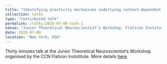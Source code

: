 ```yaml
---
title: "Identifying plasticity mechanisms underlying context-dependent neural responses in cortical circuits"
collection: talks
type: "Contirbuted talk"
permalink: /talks/2025-07-09-talk-1
venue: "Junior Theoretical Neuroscientist’s Workshop, Flatiron Institute"
date: 2025-07-09
location: "New York, USA"
---
```


Thirty minutes talk at the Junior Theoretical Neuroscientist’s Workshop organised by the CCN Flatiron Instotitute. More details [here](https://dimitra-maoutsa.github.io/M-Dims-Blog/posts/Flatiron_CCNJunior_Theoretical_Neuro.html).

